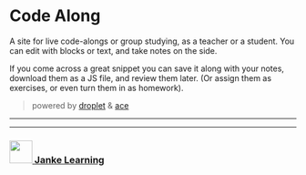 # Code Along

A site for live code-alongs or group studying, as a teacher or a student.  You can edit with blocks or text, and take notes on the side.  

If you come across a great snippet you can save it along with your notes, download them as a JS file, and review them later.  (Or assign them as exercises, or even turn them in as homework).

> powered by [droplet](https://github.com/droplet-editor/droplet) & [ace](https://github.com/ajaxorg/ace)

___
___
### <a href="http://janke-learning.org" target="_blank"><img src="https://user-images.githubusercontent.com/18554853/50098409-22575780-021c-11e9-99e1-962787adaded.png" width="40" height="40"></img> Janke Learning</a>

